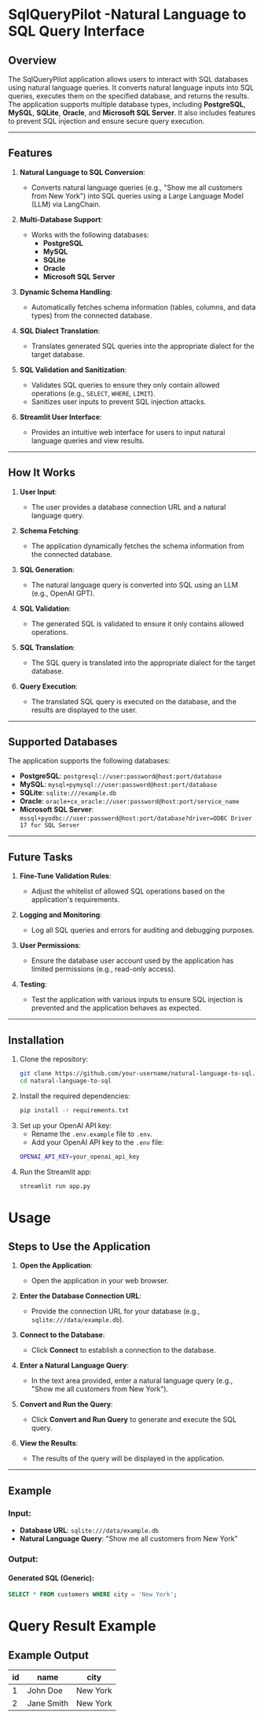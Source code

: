 # SqlQueryPilot -Natural Language to SQL Query Interface

## Overview
The SqlQueryPilot application allows users to interact with SQL databases using natural language queries. It converts natural language inputs into SQL queries, executes them on the specified database, and returns the results. The application supports multiple database types, including **PostgreSQL**, **MySQL**, **SQLite**, **Oracle**, and **Microsoft SQL Server**. It also includes features to prevent SQL injection and ensure secure query execution.

---

## Features
1. **Natural Language to SQL Conversion**:
   - Converts natural language queries (e.g., "Show me all customers from New York") into SQL queries using a Large Language Model (LLM) via LangChain.

2. **Multi-Database Support**:
   - Works with the following databases:
     - **PostgreSQL**
     - **MySQL**
     - **SQLite**
     - **Oracle**
     - **Microsoft SQL Server**

3. **Dynamic Schema Handling**:
   - Automatically fetches schema information (tables, columns, and data types) from the connected database.

4. **SQL Dialect Translation**:
   - Translates generated SQL queries into the appropriate dialect for the target database.

5. **SQL Validation and Sanitization**:
   - Validates SQL queries to ensure they only contain allowed operations (e.g., `SELECT`, `WHERE`, `LIMIT`).
   - Sanitizes user inputs to prevent SQL injection attacks.

6. **Streamlit User Interface**:
   - Provides an intuitive web interface for users to input natural language queries and view results.

---

## How It Works
1. **User Input**:
   - The user provides a database connection URL and a natural language query.

2. **Schema Fetching**:
   - The application dynamically fetches the schema information from the connected database.

3. **SQL Generation**:
   - The natural language query is converted into SQL using an LLM (e.g., OpenAI GPT).

4. **SQL Validation**:
   - The generated SQL is validated to ensure it only contains allowed operations.

5. **SQL Translation**:
   - The SQL query is translated into the appropriate dialect for the target database.

6. **Query Execution**:
   - The translated SQL query is executed on the database, and the results are displayed to the user.

---

## Supported Databases
The application supports the following databases:
- **PostgreSQL**: `postgresql://user:password@host:port/database`
- **MySQL**: `mysql+pymysql://user:password@host:port/database`
- **SQLite**: `sqlite:///example.db`
- **Oracle**: `oracle+cx_oracle://user:password@host:port/service_name`
- **Microsoft SQL Server**: `mssql+pyodbc://user:password@host:port/database?driver=ODBC Driver 17 for SQL Server`

---

## Future Tasks
1. **Fine-Tune Validation Rules**:
   - Adjust the whitelist of allowed SQL operations based on the application's requirements.

2. **Logging and Monitoring**:
   - Log all SQL queries and errors for auditing and debugging purposes.

3. **User Permissions**:
   - Ensure the database user account used by the application has limited permissions (e.g., read-only access).

4. **Testing**:
   - Test the application with various inputs to ensure SQL injection is prevented and the application behaves as expected.

---

## Installation
1. Clone the repository:
   ```bash
   git clone https://github.com/your-username/natural-language-to-sql.git
   cd natural-language-to-sql
   ```
2. Install the required dependencies:
   ```bash
   pip install -r requirements.txt
   ```
3. Set up your OpenAI API key:
   - Rename the `.env.example` file to `.env`.
   - Add your OpenAI API key to the `.env` file:
   ```bash
   OPENAI_API_KEY=your_openai_api_key
   ```
4. Run the Streamlit app:
   ```bash
   streamlit run app.py
   ```

# Usage

## Steps to Use the Application

1. **Open the Application**:
   - Open the application in your web browser.

2. **Enter the Database Connection URL**:
   - Provide the connection URL for your database (e.g., `sqlite:///data/example.db`).

3. **Connect to the Database**:
   - Click **Connect** to establish a connection to the database.

4. **Enter a Natural Language Query**:
   - In the text area provided, enter a natural language query (e.g., "Show me all customers from New York").

5. **Convert and Run the Query**:
   - Click **Convert and Run Query** to generate and execute the SQL query.

6. **View the Results**:
   - The results of the query will be displayed in the application.

---

## Example

### Input:
- **Database URL**: `sqlite:///data/example.db`
- **Natural Language Query**: "Show me all customers from New York"

### Output:
#### Generated SQL (Generic):
```sql
SELECT * FROM customers WHERE city = 'New York';
````

# Query Result Example

## Example Output
| id  | name       | city      |
|-----|------------|-----------|
| 1   | John Doe   | New York  |
| 2   | Jane Smith | New York  |
